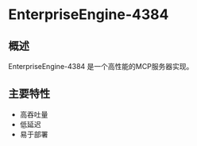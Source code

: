 # EnterpriseEngine-4384

## 概述

EnterpriseEngine-4384 是一个高性能的MCP服务器实现。

## 主要特性

- 高吞吐量
- 低延迟
- 易于部署
